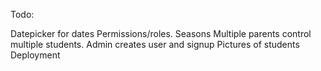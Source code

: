 Todo:

Datepicker for dates
Permissions/roles.
Seasons
Multiple parents control multiple students. Admin creates user and signup
Pictures of students
Deployment

